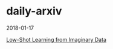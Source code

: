 # daily-arxiv

2018-01-17

[Low-Shot Learning from Imaginary Data](https://arxiv.org/abs/1801.05401)


